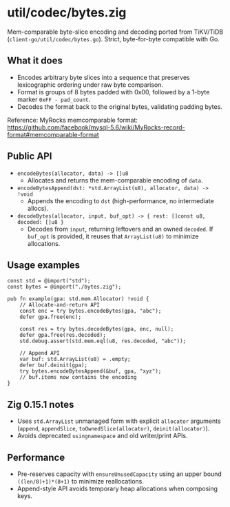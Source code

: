 # util/codec/bytes.zig

Mem-comparable byte-slice encoding and decoding ported from TiKV/TiDB (`client-go/util/codec/bytes.go`). Strict, byte-for-byte compatible with Go.

## What it does
- Encodes arbitrary byte slices into a sequence that preserves lexicographic ordering under raw byte comparison.
- Format is groups of 8 bytes padded with 0x00, followed by a 1-byte marker `0xFF - pad_count`.
- Decodes the format back to the original bytes, validating padding bytes.

Reference: MyRocks memcomparable format: https://github.com/facebook/mysql-5.6/wiki/MyRocks-record-format#memcomparable-format

## Public API
- `encodeBytes(allocator, data) -> []u8`
  - Allocates and returns the mem-comparable encoding of `data`.
- `encodeBytesAppend(dst: *std.ArrayList(u8), allocator, data) -> !void`
  - Appends the encoding to `dst` (high-performance, no intermediate allocs).
- `decodeBytes(allocator, input, buf_opt) -> { rest: []const u8, decoded: []u8 }`
  - Decodes from `input`, returning leftovers and an owned `decoded`. If `buf_opt` is provided, it reuses that `ArrayList(u8)` to minimize allocations.

## Usage examples
```zig
const std = @import("std");
const bytes = @import("./bytes.zig");

pub fn example(gpa: std.mem.Allocator) !void {
    // Allocate-and-return API
    const enc = try bytes.encodeBytes(gpa, "abc");
    defer gpa.free(enc);

    const res = try bytes.decodeBytes(gpa, enc, null);
    defer gpa.free(res.decoded);
    std.debug.assert(std.mem.eql(u8, res.decoded, "abc"));

    // Append API
    var buf: std.ArrayList(u8) = .empty;
    defer buf.deinit(gpa);
    try bytes.encodeBytesAppend(&buf, gpa, "xyz");
    // buf.items now contains the encoding
}
```

## Zig 0.15.1 notes
- Uses `std.ArrayList` unmanaged form with explicit `allocator` arguments (`append`, `appendSlice`, `toOwnedSlice(allocator)`, `deinit(allocator)`).
- Avoids deprecated `usingnamespace` and old writer/print APIs.

## Performance
- Pre-reserves capacity with `ensureUnusedCapacity` using an upper bound `((len/8)+1)*(8+1)` to minimize reallocations.
- Append-style API avoids temporary heap allocations when composing keys.
